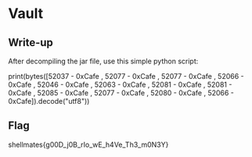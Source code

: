 # Vault

## Write-up

After decompiling the jar file, use this simple python script:

print(bytes([52037 - 0xCafe ,
     52077 - 0xCafe ,
     52077 - 0xCafe ,
     52066 - 0xCafe ,
     52046 - 0xCafe ,
     52063 - 0xCafe ,
     52081 - 0xCafe ,
     52081 - 0xCafe ,
     52085 - 0xCafe ,
     52077 - 0xCafe ,
     52080 - 0xCafe ,
     52066 - 0xCafe]).decode("utf8"))

## Flag

shellmates{g00D_j0B_rIo_wE_h4Ve_Th3_m0N3Y}
